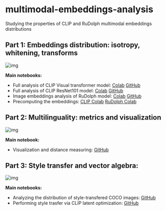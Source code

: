# multimodal-embeddings-analysis
Studying the properties of CLIP and RuDolph multimodal embeddings distributions

## Part 1: Embeddings distribution: isotropy, whitening, transforms

![img](https://lh5.googleusercontent.com/BD_MKVSzcJ0XF_37uDXXnuNJbEXwEBUZ8bXTmDXp_PggHovUUjr5OFRLJv4J1Kadznr9EBC306jldswj20PErB3_vIV2Xqwx1kW3S25fXEYWMGLaF3Am8ZT5iDHsrAtSAv_jyzpalzFB_2L1L6nFMw)

**Main notebooks:**

* Full analysis of CLIP Visual transformer model: [Colab](https://colab.research.google.com/drive/1FaV7omnSVLDwGnEJ1U3SRxvhoRUavSVz?usp=sharing) [GitHub](https://github.com/Reason239/multimodal-embeddings-analysis/blob/main/analyze_clip_embeddings_CLIP_ViT_B_32.ipynb)
* Full analysis of CLIP ResNet101 model: [Colab](https://colab.research.google.com/drive/1XU0OlfHE00VNmMA1PlscPVhKsR3iDfNH?usp=sharing) [GitHub](https://github.com/Reason239/multimodal-embeddings-analysis/blob/main/analyze_clip_embeddings_CLIP_RN101.ipynb)
* Image embeddings analysis of RuDolph model: [Colab](https://colab.research.google.com/drive/14zMXDt1JkYRC4hS4iXi9SsrBxJ-X7MY4?usp=sharing) [GitHub](https://github.com/Reason239/multimodal-embeddings-analysis/blob/main/analyze_RuDolph_embeddings.ipynb)
* Precomputing the embeddings: [CLIP Colab](https://colab.research.google.com/drive/1mwLbwlxB03D_IAObr6JTHrXJNh9qrfYo?usp=sharing) [RuDolph Colab](https://colab.research.google.com/drive/1JtbAH5LR52ZYK8BYzwVJaCvngV0PtZj0?authuser=1#scrollTo=t8PlUC-dJXz5)

## Part 2: Multilinguality: metrics and visualization

![img](https://lh3.googleusercontent.com/f_MoPIc9AZKCoaQPqPJxw7j9-po0VwvN8hvVRsrfSRAUXZTYbAISNehh-645cvpne-1MrY_V9pQ-W4jTn4iIQlw0ZCxAjQM1YPVI1VvX8t1aBsRAyy5lHwVlyUDJgB_r8nl2DjvgzX0Ru9nO2U2bsQ)

**Main notebook:**

* Visualization and distance measuring: [GitHub](https://github.com/Reason239/multimodal-embeddings-analysis/blob/main/multilingual_embeddings/multilingual_clip.ipynb)

## Part 3: Style transfer and vector algebra:

![img](https://sun9-east.userapi.com/sun9-73/s/v1/ig2/6jZ9O4HZTKqvN7rQgxUj_pTy8shRWG91Txzjig0776O3HLLfOmC_0Bbur-LJK1BIa5Ikebv16UXg33f0l4pcLp1g.jpg?size=536x268&quality=96&type=album)

**Main notebooks:**

* Analyzing the distribution of style-transfered COCO images: [GitHub](https://github.com/Reason239/multimodal-embeddings-analysis/blob/main/clip_style_transfer.ipynb)
* Performing style trasfer via CLIP latent optimization: [GitHub](https://github.com/Reason239/multimodal-embeddings-analysis/blob/main/Latent_optimization.ipynb)

